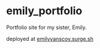 # emily_portfolio
Portfolio site for my sister, Emily.

deployed at [emilyvanscoy.surge.sh](http://emilyvanscoy.surge.sh)

